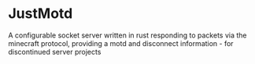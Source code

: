# JustMotd
 A configurable socket server written in rust responding to packets via the minecraft protocol, providing a motd and disconnect information - for discontinued server projects
